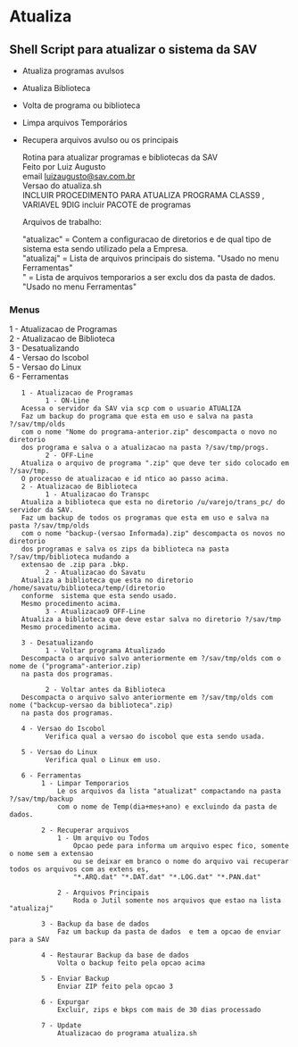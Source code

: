   # Atualiza
  ## Shell Script para atualizar o sistema da SAV

- Atualiza programas avulsos
- Atualiza Biblioteca
- Volta de programa ou biblioteca
- Limpa arquivos Temporários
- Recupera arquivos avulso ou os principais

    
    Rotina para atualizar programas e bibliotecas da SAV                                                           
    Feito por Luiz Augusto   
    email luizaugusto@sav.com.br                                                          
    Versao do atualiza.sh                                                                                          
      INCLUIR PROCEDIMENTO PARA ATUALIZA PROGRAMA CLASS9 , VARIAVEL  9DIG  incluir PACOTE de programas
 
 
  Arquivos de trabalho:  

  "atualizac" = Contem a configuracao de diretorios e de qual tipo de                                              
                sistema esta sendo utilizado pela a Empresa.                                                       
  "atualizaj" = Lista de arquivos principais do sistema. "Usado no menu Ferramentas"                               
  " = Lista de arquivos temporarios a ser exclu dos da pasta de dados.                                             
                "Usado no menu Ferramentas"                                                                        
                                                                                                                   
### Menus
  1 - Atualizacao de Programas                                                                                     
  2 - Atualizacao de Biblioteca                                                                                    
  3 - Desatualizando                                                                                               
  4 - Versao do Iscobol                                                                                            
  5 - Versao do Linux                                                                                              
  6 - Ferramentas                                                                                                  
                                                                                                                   
       1 - Atualizacao de Programas                                                                                
             1 - ON-Line                                                                                           
       Acessa o servidor da SAV via scp com o usuario ATUALIZA                                                     
       Faz um backup do programa que esta em uso e salva na pasta ?/sav/tmp/olds                                   
       com o nome "Nome do programa-anterior.zip" descompacta o novo no diretorio                                  
       dos programa e salva o a atualizacao na pasta ?/sav/tmp/progs.                                              
             2 - OFF-Line                                                                                          
       Atualiza o arquivo de programa ".zip" que deve ter sido colocado em ?/sav/tmp.                              
       O processo de atualizacao e id ntico ao passo acima.                                                        
       2 - Atualizacao de Biblioteca                                                                               
             1 - Atualizacao do Transpc                                                                            
       Atualiza a biblioteca que esta no diretorio /u/varejo/trans_pc/ do servidor da SAV.                         
       Faz um backup de todos os programas que esta em uso e salva na pasta ?/sav/tmp/olds                         
       com o nome "backup-(versao Informada).zip" descompacta os novos no diretorio                                
       dos programas e salva os zips da biblioteca na pasta ?/sav/tmp/biblioteca mudando a                         
       extensao de .zip para .bkp.                                                                                 
             2 - Atualizacao do Savatu                                                                             
       Atualiza a biblioteca que esta no diretorio /home/savatu/biblioteca/temp/(diretorio                         
       conforme  sistema que esta sendo usado.                                                                     
       Mesmo procedimento acima.                                                                                   
             3 - Atualizacao9 OFF-Line                                                                             
       Atualiza a biblioteca que deve estar salva no diretorio ?/sav/tmp                                           
       Mesmo procedimento acima.                                                                                   
                                                                                                                   
       3 - Desatualizando                                                                                          
             1 - Voltar programa Atualizado                                                                        
       Descompacta o arquivo salvo anteriormente em ?/sav/tmp/olds com o nome de ("programa"-anterior.zip)         
       na pasta dos programas.                                                                                     
                                                                                                                   
             2 - Voltar antes da Biblioteca                                                                        
       Descompacta o arquivo salvo anteriormente em ?/sav/tmp/olds com nome ("backcup-versao da biblioteca".zip)   
       na pasta dos programas.                                                                                     
                                                                                                                   
       4 - Versao do Iscobol                                                                                       
             Verifica qual a versao do iscobol que esta sendo usada.                                               
                                                                                                                   
       5 - Versao do Linux                                                                                         
             Verifica qual o Linux em uso.                                                                         
                                                                                                                   
       6 - Ferramentas                                                                                             
            1 - Limpar Temporarios                                                                                 
                Le os arquivos da lista "atualizat" compactando na pasta ?/sav/tmp/backup                          
                com o nome de Temp(dia+mes+ano) e excluindo da pasta de dados.                                     
                                                                                                                   
            2 - Recuperar arquivos                                                                                 
                1 - Um arquivo ou Todos                                                                            
                    Opcao pede para informa um arquivo espec fico, somente o nome sem a extensao                   
                    ou se deixar em branco o nome do arquivo vai recuperar todos os arquivos com as extens es,     
                    "*.ARQ.dat" "*.DAT.dat" "*.LOG.dat" "*.PAN.dat"                                                
                                                                                                                   
                2 - Arquivos Principais                                                                            
                    Roda o Jutil somente nos arquivos que estao na lista "atualizaj"                               
                                                                                                                   
            3 - Backup da base de dados                                                                            
                Faz um backup da pasta de dados  e tem a opcao de enviar para a SAV                                
            
            4 - Restaurar Backup da base de dados         
                Volta o backup feito pela opcao acima
                
            5 - Enviar Backup    
                Enviar ZIP feito pela opcao 3
                
            6 - Expurgar                                           
                Excluir, zips e bkps com mais de 30 dias processado                                                
            
            7 - Update 
                Atualizacao do programa atualiza.sh                                                              
